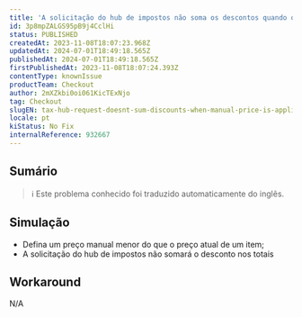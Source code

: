 ```yaml
---
title: 'A solicitação do hub de impostos não soma os descontos quando o preço manual é aplicado'
id: 3p8mpZALGS95pB9j4CclHi
status: PUBLISHED
createdAt: 2023-11-08T18:07:23.968Z
updatedAt: 2024-07-01T18:49:18.565Z
publishedAt: 2024-07-01T18:49:18.565Z
firstPublishedAt: 2023-11-08T18:07:24.393Z
contentType: knownIssue
productTeam: Checkout
author: 2mXZkbi0oi061KicTExNjo
tag: Checkout
slugEN: tax-hub-request-doesnt-sum-discounts-when-manual-price-is-applied
locale: pt
kiStatus: No Fix
internalReference: 932667
---
```


## Sumário

>ℹ️ Este problema conhecido foi traduzido automaticamente do inglês.



## Simulação



- Defina um preço manual menor do que o preço atual de um item;
- A solicitação do hub de impostos não somará o desconto nos totais

## Workaround


N/A





